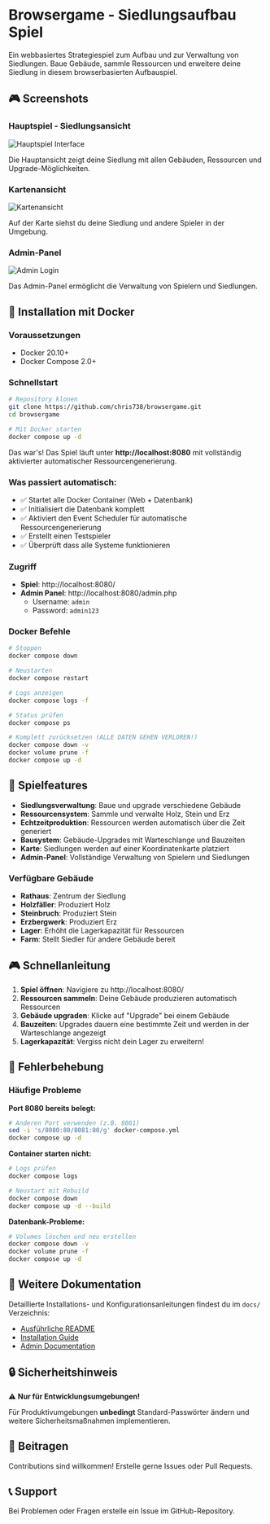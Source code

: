 # Browsergame - Siedlungsaufbau Spiel

Ein webbasiertes Strategiespiel zum Aufbau und zur Verwaltung von Siedlungen. Baue Gebäude, sammle Ressourcen und erweitere deine Siedlung in diesem browserbasierten Aufbauspiel.

## 🎮 Screenshots

### Hauptspiel - Siedlungsansicht
![Hauptspiel Interface](https://github.com/user-attachments/assets/3a747612-0332-4ff7-a4aa-cfb3661197f7)

Die Hauptansicht zeigt deine Siedlung mit allen Gebäuden, Ressourcen und Upgrade-Möglichkeiten.

### Kartenansicht
![Kartenansicht](https://github.com/user-attachments/assets/4b3d1e6c-7736-49d4-84ef-7943da853e58)

Auf der Karte siehst du deine Siedlung und andere Spieler in der Umgebung.

### Admin-Panel
![Admin Login](https://github.com/user-attachments/assets/0c5a52d9-94ee-4cbb-b494-847c6d431d20)

Das Admin-Panel ermöglicht die Verwaltung von Spielern und Siedlungen.

## 🚀 Installation mit Docker

### Voraussetzungen
- Docker 20.10+
- Docker Compose 2.0+

### Schnellstart

```bash
# Repository klonen
git clone https://github.com/chris738/browsergame.git
cd browsergame

# Mit Docker starten
docker compose up -d
```

Das war's! Das Spiel läuft unter **http://localhost:8080** mit vollständig aktivierter automatischer Ressourcengenerierung.

### Was passiert automatisch:
- ✅ Startet alle Docker Container (Web + Datenbank)
- ✅ Initialisiert die Datenbank komplett
- ✅ Aktiviert den Event Scheduler für automatische Ressourcengenerierung
- ✅ Erstellt einen Testspieler
- ✅ Überprüft dass alle Systeme funktionieren

### Zugriff
- **Spiel**: http://localhost:8080/
- **Admin Panel**: http://localhost:8080/admin.php
  - Username: `admin`
  - Password: `admin123`

### Docker Befehle

```bash
# Stoppen
docker compose down

# Neustarten
docker compose restart

# Logs anzeigen
docker compose logs -f

# Status prüfen
docker compose ps

# Komplett zurücksetzen (ALLE DATEN GEHEN VERLOREN!)
docker compose down -v
docker volume prune -f
docker compose up -d
```

## 🎯 Spielfeatures

- **Siedlungsverwaltung**: Baue und upgrade verschiedene Gebäude
- **Ressourcensystem**: Sammle und verwalte Holz, Stein und Erz
- **Echtzeitproduktion**: Ressourcen werden automatisch über die Zeit generiert
- **Bausystem**: Gebäude-Upgrades mit Warteschlange und Bauzeiten
- **Karte**: Siedlungen werden auf einer Koordinatenkarte platziert
- **Admin-Panel**: Vollständige Verwaltung von Spielern und Siedlungen

### Verfügbare Gebäude
- **Rathaus**: Zentrum der Siedlung
- **Holzfäller**: Produziert Holz
- **Steinbruch**: Produziert Stein  
- **Erzbergwerk**: Produziert Erz
- **Lager**: Erhöht die Lagerkapazität für Ressourcen
- **Farm**: Stellt Siedler für andere Gebäude bereit

## 🎮 Schnellanleitung

1. **Spiel öffnen**: Navigiere zu http://localhost:8080/
2. **Ressourcen sammeln**: Deine Gebäude produzieren automatisch Ressourcen
3. **Gebäude upgraden**: Klicke auf "Upgrade" bei einem Gebäude
4. **Bauzeiten**: Upgrades dauern eine bestimmte Zeit und werden in der Warteschlange angezeigt
5. **Lagerkapazität**: Vergiss nicht dein Lager zu erweitern!

## 🔧 Fehlerbehebung

### Häufige Probleme

**Port 8080 bereits belegt:**
```bash
# Anderen Port verwenden (z.B. 8081)
sed -i 's/8080:80/8081:80/g' docker-compose.yml
docker compose up -d
```

**Container starten nicht:**
```bash
# Logs prüfen
docker compose logs

# Neustart mit Rebuild
docker compose down
docker compose up -d --build
```

**Datenbank-Probleme:**
```bash
# Volumes löschen und neu erstellen
docker compose down -v
docker volume prune -f
docker compose up -d
```

## 📄 Weitere Dokumentation

Detaillierte Installations- und Konfigurationsanleitungen findest du im `docs/` Verzeichnis:
- [Ausführliche README](docs/README.md)
- [Installation Guide](docs/INSTALLATION.md)
- [Admin Documentation](docs/ADMIN_README.md)

## 🔒 Sicherheitshinweis

⚠️ **Nur für Entwicklungsumgebungen!**

Für Produktivumgebungen **unbedingt** Standard-Passwörter ändern und weitere Sicherheitsmaßnahmen implementieren.

## 🤝 Beitragen

Contributions sind willkommen! Erstelle gerne Issues oder Pull Requests.

## 📞 Support

Bei Problemen oder Fragen erstelle ein Issue im GitHub-Repository.